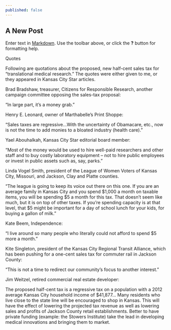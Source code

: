 ```yaml
---
published: false
---
```


## A New Post

Enter text in [Markdown](http://daringfireball.net/projects/markdown/). Use the toolbar above, or click the **?** button for formatting help.

Quotes

Following are quotations about the proposed, new half-cent sales tax for “translational medical research.” The quotes were either given to me, or they appeared in Kansas City Star articles.  

Brad Bradshaw, treasurer, Citizens for Responsible Research, another campaign committee opposing the sales-tax proposal: 

“In large part, it’s a money grab.”

Henry E. Leonard, owner of Marthabelle’s Print Shoppe:

“Sales taxes are regressive…With the uncertainty of Obamacare, etc., now is not the time to add monies to a bloated industry (health care).”

Yael Abouhalkah, Kansas City Star editorial board member: 

“Most of the money would be used to hire well-paid researchers and other staff and to buy costly laboratory equipment – not to hire public employees or invest in public assets such as, say, parks.”

Linda Vogel Smith, president of the League of Women Voters of Kansas City, Missouri, and Jackson, Clay and Platte counties.  

“The league is going to keep its voice out there on this one. If you are an average family in Kansas City and you spend $1,000 a month on taxable items, you will be spending $5 a month for this tax. That doesn’t seem like much, but it is on top of other taxes. If you’re spending capacity is at that level, that $5 might be important for a day of school lunch for your kids, for buying a gallon of milk.”

Kate Beem, Independence:

“I live around so many people who literally could not afford to spend $5 more a month.”

Kite Singleton, president of the Kansas City Regional Transit Alliance, which has been pushing for a one-cent sales tax for commuter rail in Jackson County:

“This is not a time to redirect our community’s focus to another interest.”

Jim Weitzel, retired commercial real estate developer:

The proposed half-cent tax is a regressive tax on a population with a 2012 average Kansas City household income of $41,877… Many residents who live close to the state line will be encouraged to shop in Kansas. This will have the effect of lowering the projected tax revenue as well as lowering sales and profits of Jackson County retail establishments. Better to have private funding (example: the Stowers Institute) take the lead in developing medical innovations and bringing them to market.
